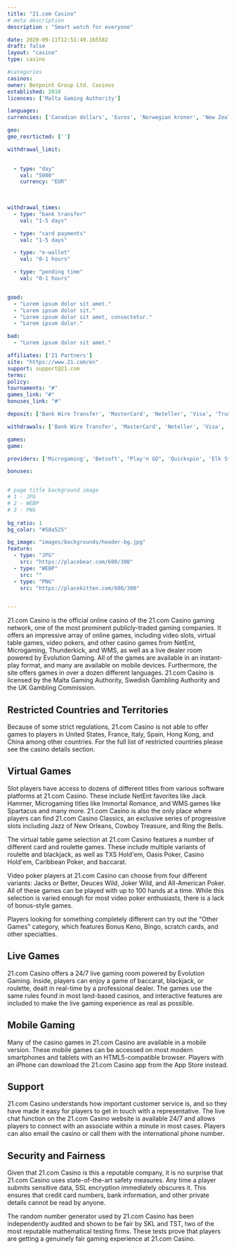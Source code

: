 ```yaml
---
title: "21.com Casino"
# meta description
description : "Smart watch for everyone"

date: 2020-09-11T12:51:49.165582
draft: false
layout: "casino" 
type: casino

#categories
casinos: 
owner: Betpoint Group Ltd. Casinos
established: 2018
licences: ['Malta Gaming Authority']

languages: 
currencies: ['Canadian dollars', 'Euros', 'Norwegian kroner', 'New Zealand dollars', 'US dollars']

geo: 
geo_resrticted: ['']

withdrawal_limit:

  
  - type: "day"
    val: "5000"
    currency: "EUR"
  
  

withdrawal_times:
  - type: "bank transfer"
    val: "1-5 days"

  - type: "card payments"
    val: "1-5 days"

  - type: "e-wallet"
    val: "0-1 hours"

  - type: "pending time"
    val: "0-1 hours"


good:
  - "Lorem ipsum dolor sit amet."
  - "Lorem ipsum dolor sit."
  - "Lorem ipsum dolor sit amet, consectetur."
  - "Lorem ipsum dolor."

bad:
  - "Lorem ipsum dolor sit amet."

affiliates: ['21 Partners']
site: "https://www.21.com/en"
support: support@21.com
terms:
policy:
tournaments: "#"
games_link: "#"
bonuses_link: "#"

deposit: ['Bank Wire Transfer', 'MasterCard', 'Neteller', 'Visa', 'Trustly', 'Skrill', 'Zimpler', 'Sofortuberweisung', 'Rapid Transfer', 'EcoPayz', 'Venus Point', 'Interac', 'instaDebit']

withdrawals: ['Bank Wire Transfer', 'MasterCard', 'Neteller', 'Visa', 'Skrill', 'Trustly', 'Zimpler', 'Sofortuberweisung', 'Rapid Transfer', 'EcoPayz', 'Venus Point', 'Interac', 'instaDebit']

games: 
game:

providers: ['Microgaming', 'Betsoft', "Play'n GO", 'Quickspin', 'Elk Studios', 'Pragmatic Play', '1x2Games', 'Booming Games', 'GreenTube', 'Nyx Interactive', 'Nolimit City', 'Push Gaming', 'Relax Gaming', 'Thunderkick', 'Red Tiger Gaming', 'NetEnt', 'Evolution Gaming', 'Just For The Win', 'Gamomat', 'Iron Dog Studios', 'Northern Lights Gaming', 'Foxium', 'Kalamba Games', 'Sthlm Gaming', 'Rabcat', 'iSoftBet', 'Pocket Games Soft', 'Lightning Box', 'Big Time Gaming', 'SG Gaming', 'Playson', 'Golden Hero Games', 'Fantasma Games', 'Hacksaw Gaming', 'Felt Gaming', 'Boomerang', '2 By 2 Gaming', 'Games Lab']

bonuses:


# page title background image 
# 1 - JPG
# 2 - WEBP
# 3 - PNG
 
bg_ratio: 1 
bg_color: "#58a525" 

bg_image: "images/backgrounds/header-bg.jpg"
feature:
  - type: "JPG"
    src: "https://placebear.com/600/300"   
  - type: "WEBP"
    src: ""
  - type: "PNG"
    src: "https://placekitten.com/600/300"   


---
```


21.com Casino is the official online casino of the 21.com Casino gaming network, one of the most prominent publicly-traded gaming companies. It offers an impressive array of online games, including video slots, virtual table games, video pokers, and other casino games from NetEnt, Microgaming, Thunderkick, and WMS, as well as a live dealer room powered by Evolution Gaming. All of the games are available in an instant-play format, and many are available on mobile devices. Furthermore, the site offers games in over a dozen different languages. 21.com Casino is licensed by the Malta Gaming Authority, Swedish Gambling Authority and the UK Gambling Commission.

## Restricted Countries and Territories
Because of some strict regulations, 21.com Casino is not able to offer games to players in United States, France, Italy, Spain, Hong Kong, and China among other countries. For the full list of restricted countries please see the casino details section.

## Virtual Games
Slot players have access to dozens of different titles from various software platforms at 21.com Casino. These include NetEnt favorites like Jack Hammer, Microgaming titles like Immortal Romance, and WMS games like Spartacus and many more. 21.com Casino is also the only place where players can find 21.com Casino Classics, an exclusive series of progressive slots including Jazz of New Orleans, Cowboy Treasure, and Ring the Bells.

The virtual table game selection at 21.com Casino features a number of different card and roulette games. These include multiple variants of roulette and blackjack, as well as TXS Hold'em, Oasis Poker, Casino Hold'em, Caribbean Poker, and baccarat.

Video poker players at 21.com Casino can choose from four different variants: Jacks or Better, Deuces Wild, Joker Wild, and All-American Poker. All of these games can be played with up to 100 hands at a time. While this selection is varied enough for most video poker enthusiasts, there is a lack of bonus-style games.

Players looking for something completely different can try out the "Other Games" category, which features Bonus Keno, Bingo, scratch cards, and other specialties.

## Live Games
21.com Casino offers a 24/7 live gaming room powered by Evolution Gaming. Inside, players can enjoy a game of baccarat, blackjack, or roulette, dealt in real-time by a professional dealer. The games use the same rules found in most land-based casinos, and interactive features are included to make the live gaming experience as real as possible.

## Mobile Gaming
Many of the casino games in 21.com Casino are available in a mobile version. These mobile games can be accessed on most modern smartphones and tablets with an HTML5-compatible browser. Players with an iPhone can download the 21.com Casino app from the App Store instead.

## Support
21.com Casino understands how important customer service is, and so they have made it easy for players to get in touch with a representative. The live chat function on the 21.com Casino website is available 24/7 and allows players to connect with an associate within a minute in most cases. Players can also email the casino or call them with the international phone number.

## Security and Fairness
Given that 21.com Casino is this a reputable company, it is no surprise that 21.com Casino uses state-of-the-art safety measures. Any time a player submits sensitive data, SSL encryption immediately obscures it. This ensures that credit card numbers, bank information, and other private details cannot be read by anyone.

The random number generator used by 21.com Casino has been independently audited and shown to be fair by SKL and TST, two of the most reputable mathematical testing firms. These tests prove that players are getting a genuinely fair gaming experience at 21.com Casino.